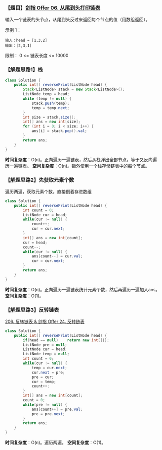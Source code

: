 ### 【题目】[剑指 Offer 06. 从尾到头打印链表](https://leetcode-cn.com/problems/cong-wei-dao-tou-da-yin-lian-biao-lcof/)
输入一个链表的头节点，从尾到头反过来返回每个节点的值（用数组返回）。

示例 1：
	
	输入：head = [1,3,2]
	输出：[2,3,1]

限制：
0 <= 链表长度 <= 10000

### 【解题思路1】栈

```java
class Solution {
    public int[] reversePrint(ListNode head) {
        Stack<ListNode> stack = new Stack<ListNode>();
        ListNode temp = head;
        while (temp != null) {
            stack.push(temp);
            temp = temp.next;
        }
        int size = stack.size();
        int[] ans = new int[size];
        for (int i = 0; i < size; i++) {
            ans[i] = stack.pop().val;
        }
        return ans;
    }
}
```
**时间复杂度**：O(n)。正向遍历一遍链表，然后从栈弹出全部节点，等于又反向遍历一遍链表。
**空间复杂度**：O(n)。额外使用一个栈存储链表中的每个节点。

### 【解题思路2】先获取元素个数
遍历两遍，获取元素个数，直接倒着存进数组
```java
class Solution {
    public int[] reversePrint(ListNode head) {
        int count = 0;
        ListNode cur = head;
        while(cur != null) {
            count++;
            cur = cur.next;
        }
        int[] ans = new int[count];
        cur = head;
        count--;
        while(cur != null) {
            ans[count--] = cur.val;
            cur = cur.next;
        }
        return ans;
    }
}
```
**时间复杂度**：O(n)。正向遍历一遍链表统计元素个数，然后再遍历一遍加入ans。
**空间复杂度**：O(1)。

### 【解题思路3】反转链表
[206. 反转链表 & 剑指 Offer 24. 反转链表](https://blog.csdn.net/XunCiy/article/details/105169485)
```java
class Solution {
    public int[] reversePrint(ListNode head) {
        if(head == null)    return new int[]{};
        ListNode pre = null;
        ListNode cur = head;
        ListNode temp = null;
        int count = 0;
        while(cur != null) {
            temp = cur.next;
            cur.next = pre;
            pre = cur;
            cur = temp;
            count++;
        }
        int[] ans = new int[count];
        count = 0;
        while(pre != null) {
            ans[count++] = pre.val;
            pre = pre.next;
        }
        return ans;
    }
}
```
**时间复杂度**：O(n)。遍历两遍。
**空间复杂度**：O(1)。